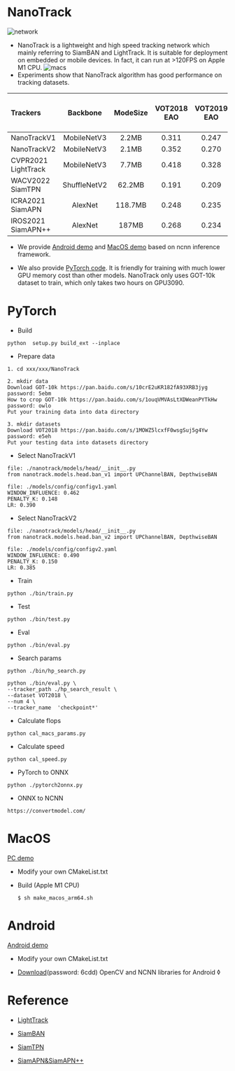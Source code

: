 # NanoTrack 

![network](../image/nanotrack_network.png)

- NanoTrack is a lightweight and high speed tracking network which mainly referring to SiamBAN and LightTrack. It is suitable for deployment on embedded or mobile devices. In fact, it can run at >120FPS on Apple M1 CPU.
![macs](../image/calculate.png) 
- Experiments show that NanoTrack algorithm has good performance on tracking datasets.

| Trackers            |   Backbone   | ModeSize | VOT2018 EAO | VOT2019 EAO | GOT-10k-Val AO | GOT-10k-Val SR | DTB70 Success | DTB70 Precision |
| :------------------ | :----------: | :------: | :---------: | :---------: | :------------: | :------------: | :-----------: | :-------------: |
| NanoTrackV1         | MobileNetV3  |  2.2MB   |    0.311    |    0.247    |     0.604      |     0.724      |     0.532     |      0.727      |
| NanoTrackV2         | MobileNetV3  |  2.1MB   |    0.352    |    0.270    |     0.680      |     0.817      |     0.584     |      0.753      |
| CVPR2021 LightTrack | MobileNetV3  |  7.7MB   |    0.418    |    0.328    |      0.75      |     0.877      |     0.591     |      0.766      |
| WACV2022 SiamTPN    | ShuffleNetV2 |  62.2MB  |    0.191    |    0.209    |     0.728      |     0.865      |     0.572     |      0.728      |
| ICRA2021 SiamAPN    |   AlexNet    | 118.7MB  |    0.248    |    0.235    |     0.622      |     0.708      |     0.585     |      0.786      |
| IROS2021 SiamAPN++  |   AlexNet    |  187MB   |    0.268    |    0.234    |     0.635      |      0.73      |     0.594     |      0.791      |
- We provide [Android demo](https://github.com/HonglinChu/NanoTrack/tree/master/ncnn_android_nanotrack) and [MacOS demo](https://github.com/HonglinChu/NanoTrack/tree/master/ncnn_macos_nanotrack) based on ncnn inference framework. 

- We also provide [PyTorch code](https://github.com/HonglinChu/SiamTrackers/tree/master/NanoTrack). It is friendly for training with much lower GPU memory cost than other models. NanoTrack only uses GOT-10k dataset to train, which only takes two hours on GPU3090.

# PyTorch  

- Build 
```
python  setup.py build_ext --inplace
```
- Prepare data 
```
1. cd xxx/xxx/NanoTrack 

2. mkdir data 
Download GOT-10k https://pan.baidu.com/s/10crE2uKR182fA93XRB3jyg password: 5ebm
How to crop GOT-10k https://pan.baidu.com/s/1ouqVMVAsLtXDWeanPYTkHw password: owlo
Put your training data into data directory 

3. mkdir datasets
Download VOT2018 https://pan.baidu.com/s/1MOWZ5lcxfF0wsgSuj5g4Yw password: e5eh  
Put your testing data into datasets directory 

```
- Select NanoTrackV1
```
file: ./nanotrack/models/head/__init__.py
from nanotrack.models.head.ban_v1 import UPChannelBAN, DepthwiseBAN

file: ./models/config/configv1.yaml
WINDOW_INFLUENCE: 0.462 
PENALTY_K: 0.148  
LR: 0.390 
```
- Select NanoTrackV2

```
file: ./nanotrack/models/head/__init__.py
from nanotrack.models.head.ban_v2 import UPChannelBAN, DepthwiseBAN

file: ./models/config/configv2.yaml
WINDOW_INFLUENCE: 0.490
PENALTY_K: 0.150
LR: 0.385
```

- Train
```
python ./bin/train.py 
```

- Test 
```
python ./bin/test.py 
```

- Eval
```
python ./bin/eval.py
```

- Search params
```
python ./bin/hp_search.py 
```
```
python ./bin/eval.py \
--tracker_path ./hp_search_result \
--dataset VOT2018 \
--num 4 \
--tracker_name  'checkpoint*'
```

- Calculate flops 
```
python cal_macs_params.py 
```

- Calculate speed
```
python cal_speed.py
```

- PyTorch to ONNX
```
python ./pytorch2onnx.py 
```

- ONNX to NCNN 
```
https://convertmodel.com/
```

# MacOS 

[PC demo](https://www.bilibili.com/video/BV1HY4y1q7B6?spm_id_from=333.999.0.0)


- Modify your own CMakeList.txt

- Build (Apple M1 CPU) 

    ```
    $ sh make_macos_arm64.sh 
    ```

# Android

[Android demo](https://www.bilibili.com/video/BV1eY4y1p7Cb?spm_id_from=333.999.0.0)

- Modify your own CMakeList.txt

- [Download](https://pan.baidu.com/s/1Yu1bpSKG-02fC5qekWXcLw)(password: 6cdd) OpenCV and NCNN libraries for Android 
◊
# Reference  

- [LightTrack](https://github.com/researchmm/LightTrack)

- [SiamBAN](https://github.com/hqucv/siamban)

- [SiamTPN](https://github.com/RISC-NYUAD/SiamTPNTracker)

- [SiamAPN&SiamAPN++](https://github.com/vision4robotics/SiamAPN)
